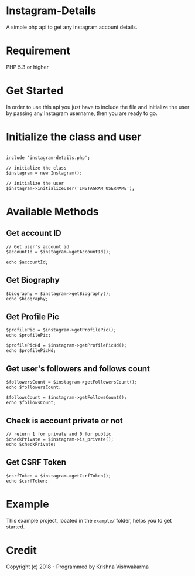 # Instagram-Details

A simple php api to get any Instagram account details.

# Requirement

PHP 5.3 or higher

# Get Started

In order to use this api you just have to include the file and initialize the user by passing any Instagram username, then you are ready to go.

# Initialize the class and user

```

include 'instagram-details.php';

// initialize the class
$instagram = new Instagram();

// initialize the user
$instagram->initializeUser('INSTAGRAM_USERNAME');

```

# Available Methods

## Get account ID

```
// Get user's account id
$accountId = $instagram->getAccountId();

echo $accountId;

```

## Get Biography

```
$biography = $instagram->getBiography();
echo $biography;

```

## Get Profile Pic

```
$profilePic = $instagram->getProfilePic();
echo $profilePic;

$profilePicHd = $instagram->getProfilePicHd();
echo $profilePicHd;

```

## Get user's followers and follows count

```
$followersCount = $instagram->getFollowersCount();
echo $followersCount;

$followsCount = $instagram->getFollowsCount();
echo $followsCount;

```

## Check is account private or not

```
// return 1 for private and 0 for public
$checkPrivate = $instagram->is_private();
echo $checkPrivate;

```

## Get CSRF Token

```
$csrfToken = $instagram->getCsrfToken();
echo $csrfToken;

```

# Example

This example project, located in the `example/` folder, helps you to get started.

# Credit

Copyright (c) 2018 - Programmed by Krishna Vishwakarma
